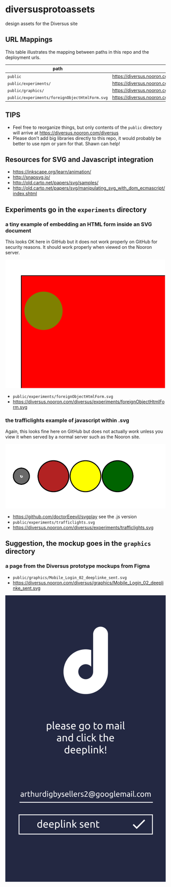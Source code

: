 # diversusprotoassets
design assets for the Diversus site

## URL Mappings

This table illustrates the mapping between paths in this repo and the deployment urls.

| path | url |
|------|-----|
| `public` |  https://diversus.nooron.com/diversus/ |
| `public/experiments/` |  https://diversus.nooron.com/diversus/experiments/ |
| `public/graphics/` |  https://diversus.nooron.com/diversus/graphics/ |
| `public/experiments/foreignObjectHtmlForm.svg` | https://diversus.nooron.com/diversus/experiments/foreignObjectHtmlForm.svg |


## TIPS

* Feel free to reorganize things, but only contents of the `public` directory will arrive at https://diversus.nooron.com/diversus
* Please don't add big libraries directly to this repo, it would probably be better to use npm or yarn for that.  Shawn can help!

## Resources for SVG and Javascript integration

* https://inkscape.org/learn/animation/
* http://snapsvg.io/
* http://old.carto.net/papers/svg/samples/
* http://old.carto.net/papers/svg/manipulating_svg_with_dom_ecmascript/index.shtml

## Experiments go in the `experiments` directory

### a tiny example of embedding an HTML form inside an SVG document

This looks OK here in GitHub but it does not work properly on GitHub for security reasons. It should work properly when viewed on the Nooron server.

[<img src="public/experiments/foreignObjectHtmlForm.svg">]()
* `public/experiments/foreignObjectHtmlForm.svg`
* https://diversus.nooron.com/diversus/experiments/foreignObjectHtmlForm.svg

### the trafficlights example of javascript within .svg

Again, this looks fine here on GitHub but does not actually *work* unless you view it when served by a normal server such as the Nooron site.

[<img src="public/experiments/trafficlights.svg">]()
* https://github.com/doctorEeevil/svgplay see the .js version
* `public/experiments/trafficlights.svg`
* https://diversus.nooron.com/diversus/experiments/trafficlights.svg

## Suggestion, the mockup goes in the `graphics` directory

### a page from the Diversus prototype mockups from Figma

* `public/graphics/Mobile_Login_02_deeplinke_sent.svg`
* https://diversus.nooron.com/diversus/graphics/Mobile_Login_02_deeplinke_sent.svg

[<img src="public/graphics/Mobile_Login_02_deeplinke_sent.svg">]()
